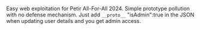 Easy web exploitation for Petir All-For-All 2024. Simple prototype pollution with no defense mechanism. 
Just add `__proto__` "isAdmin":true in the JSON when updating user details and you get admin access.